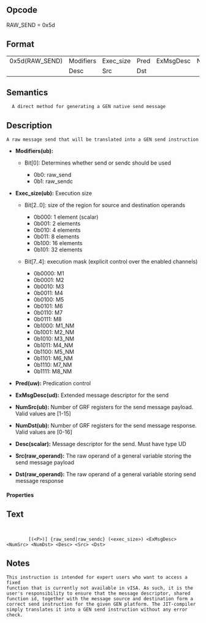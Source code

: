 <!---======================= begin_copyright_notice ============================

Copyright (c) 2019-2021 Intel Corporation

Permission is hereby granted, free of charge, to any person obtaining a copy
of this software and associated documentation files (the "Software"),
to deal in the Software without restriction, including without limitation
the rights to use, copy, modify, merge, publish, distribute, sublicense,
and/or sell copies of the Software, and to permit persons to whom
the Software is furnished to do so, subject to the following conditions:

The above copyright notice and this permission notice shall be included
in all copies or substantial portions of the Software.

THE SOFTWARE IS PROVIDED "AS IS", WITHOUT WARRANTY OF ANY KIND, EXPRESS OR
IMPLIED, INCLUDING BUT NOT LIMITED TO THE WARRANTIES OF MERCHANTABILITY,
FITNESS FOR A PARTICULAR PURPOSE AND NONINFRINGEMENT. IN NO EVENT SHALL THE
AUTHORS OR COPYRIGHT HOLDERS BE LIABLE FOR ANY CLAIM, DAMAGES OR OTHER
LIABILITY, WHETHER IN AN ACTION OF CONTRACT, TORT OR OTHERWISE, ARISING
FROM, OUT OF OR IN CONNECTION WITH THE SOFTWARE OR THE USE OR OTHER DEALINGS
IN THE SOFTWARE.

============================= end_copyright_notice ==========================-->

 

## Opcode

  RAW_SEND = 0x5d

## Format

| | | | | | | |
| --- | --- | --- | --- | --- | --- | --- |
| 0x5d(RAW_SEND) | Modifiers | Exec_size | Pred | ExMsgDesc | NumSrc | NumDst |
|                | Desc      | Src       | Dst  |           |        |        |


## Semantics




      A direct method for generating a GEN native send message

## Description



    A raw message send that will be translated into a GEN send instruction

- **Modifiers(ub):** 
 
  - Bit[0]: Determines whether send or sendc should be used
 
    - 0b0:  raw_send 
    - 0b1:  raw_sendc
- **Exec_size(ub):** Execution size
 
  - Bit[2..0]: size of the region for source and destination operands
 
    - 0b000:  1 element (scalar) 
    - 0b001:  2 elements 
    - 0b010:  4 elements 
    - 0b011:  8 elements 
    - 0b100:  16 elements 
    - 0b101:  32 elements 
  - Bit[7..4]: execution mask (explicit control over the enabled channels)
 
    - 0b0000:  M1 
    - 0b0001:  M2 
    - 0b0010:  M3 
    - 0b0011:  M4 
    - 0b0100:  M5 
    - 0b0101:  M6 
    - 0b0110:  M7 
    - 0b0111:  M8 
    - 0b1000:  M1_NM 
    - 0b1001:  M2_NM 
    - 0b1010:  M3_NM 
    - 0b1011:  M4_NM 
    - 0b1100:  M5_NM 
    - 0b1101:  M6_NM 
    - 0b1110:  M7_NM 
    - 0b1111:  M8_NM
- **Pred(uw):** Predication control

- **ExMsgDesc(ud):** Extended message descriptor for the send

- **NumSrc(ub):** Number of GRF registers for the send message payload. Valid values are  [1-15]

- **NumDst(ub):** Number of GRF registers for the send message response. Valid values are  [0-16]

- **Desc(scalar):** Message descriptor for the send. Must have type UD

- **Src(raw_operand):** The raw operand of a general variable storing the send message payload

- **Dst(raw_operand):** The raw operand of a general variable storing send message response

#### Properties


## Text
```
    

		[(<P>)] {raw_send|raw_sendc} (<exec_size>) <ExMsgDesc> <NumSrc> <NumDst> <Desc> <Src> <Dst>
```



## Notes



    This instruction is intended for expert users who want to access a fixed
    function that is currently not available in vISA. As such, it is the
    user's responsibility to ensure that the message descriptor, shared
    function id, together with the message source and destination form a
    correct send instruction for the given GEN platform. The JIT-compiler
    simply translates it into a GEN send instruction without any error
    check.
